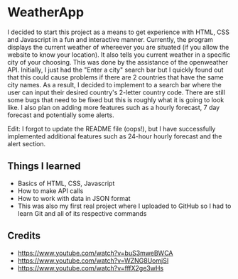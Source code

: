 # WeatherApp

I decided to start this project as a means to get experience with HTML, CSS and Javascript in a fun and interactive manner. Currently, the program displays the current
weather of whereever you are situated (if you allow the website to know your location). It also tells you current weather in a specific city of your choosing. This was
done by the assistance of the openweather API. Initially, I just had the "Enter a city" search bar but I quickly found out that this could cause problems if there are 2
countries that have the same city names. As a result, I decided to implement to a search bar where the user can input their desired country's 2-letter country code. There
are still some bugs that need to be fixed but this is roughly what it is going to look like. I also plan on adding more features such as a hourly forecast, 7 day
forecast and potentially some alerts.

Edit: I forgot to update the README file (oops!), but I have successfully implemented additional features such as 24-hour hourly forecast and the alert section.

## Things I learned

- Basics of HTML, CSS, Javascript
- How to make API calls
- How to work with data in JSON format
- This was also my first real project where I uploaded to GitHub so I had to learn Git and all of its respective commands

## Credits

- https://www.youtube.com/watch?v=buS3mweBWCA
- https://www.youtube.com/watch?v=WZNG8UomjSI
- https://www.youtube.com/watch?v=fffX2ge3wHs
